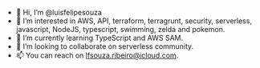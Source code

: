 - 👋 Hi, I’m @luisfelipesouza
- 👀 I’m interested in AWS, API, terraform, terragrunt, security, serverless, javascript, NodeJS, typescript, swimming, zelda and pokemon.
- 🌱 I’m currently learning TypeScript and AWS SAM.
- 💞️ I’m looking to collaborate on serverless community.
- 📫 You can reach on lfsouza.ribeiro@icloud.com.

<!---
luisfelipesouza/luisfelipesouza is a ✨ special ✨ repository because its `README.md` (this file) appears on your GitHub profile.
You can click the Preview link to take a look at your changes.
--->
